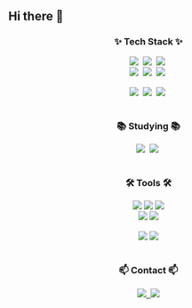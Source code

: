 ## Hi there 👋

<!--
**WoojooJeong0v0/WoojooJeong0v0** is a ✨ _special_ ✨ repository because its `README.md` (this file) appears on your GitHub profile.


<!--내용 부분-->




<h3 align="center">✨ Tech Stack ✨</h3>
<div align="center">
  <img src="https://img.shields.io/badge/java-20232a.svg?style=for-the-badge&logo=Java&logoColor=61DAFB" />&nbsp
  <img src="https://img.shields.io/badge/javascript-F7DF1E.svg?style=for-the-badge&logo=javascript&logoColor=20232a" />&nbsp
  <img src="https://img.shields.io/badge/html5-E34F26.svg?style=for-the-badge&logo=html5&logoColor=white" />&nbsp
</div>

<div align="center">
  <img src="https://img.shields.io/badge/jQuery-DB7093?style=for-the-badge&logo=jQuery&logoColor=ffd35b" />&nbsp
  <img src="https://img.shields.io/badge/Ajax-1daabb.svg?style=for-the-badge&logo=Ajax-css&logoColor=white" />&nbsp
  <img src="https://img.shields.io/badge/css3-1572B6.svg?style=for-the-badge&logo=css3&logoColor=white" />&nbsp
</div>

<br>

<div align="center">
  <img src="https://img.shields.io/badge/oracle-3670A0?style=for-the-badge&logo=oracle&logoColor=ffdd54" />&nbsp
  <img src="https://img.shields.io/badge/spring-150458.svg?style=for-the-badge&logo=spring&logoColor=white" />&nbsp
  <img src="https://img.shields.io/badge/Mybatis-11557c.svg?style=for-the-badge&logo=Mybatis&logoColor=white" />&nbsp
</div>

<br>

<h3 align="center">📚 Studying 📚</h3>
<div align="center">
  <img src="https://img.shields.io/badge/typescript-007ACC.svg?style=for-the-badge&logo=typescript&logoColor=white" />&nbsp
  <img src="https://img.shields.io/badge/React%20Query-FF4154?style=for-the-badge&logo=react%20query&logoColor=white" />&nbsp
</div>

<br>

<h3 align="center">🛠 Tools 🛠</h3>
<div align="center">
  
  <img src="https://img.shields.io/badge/git-F05033.svg?style=for-the-badge&logo=git&logoColor=white" /> 
  <img src="https://img.shields.io/badge/github-181717.svg?style=for-the-badge&logo=github&logoColor=white" /> 
  <img src="https://img.shields.io/badge/Notion-F3F3F3.svg?style=for-the-badge&logo=notion&logoColor=black" /> 
</div>

<div align="center">
  <img src="https://img.shields.io/badge/adobe%20photoshop-08253c.svg?style=for-the-badge&logo=adobe%20photoshop&logoColor=37abff" />
  <img src="https://img.shields.io/badge/figma-F24E1E.svg?style=for-the-badge&logo=figma&logoColor=white" />
</div>

<br>

<div align="center">
  <img src="https://img.shields.io/badge/VSCode-2C2C32.svg?style=for-the-badge&logo=visual-studio-code&logoColor=22ABF3" />
  <img src="https://img.shields.io/badge/eclipse-2C2C32.svg?style=for-the-badge&logo=eclipse&logoColor=F9AB00" />
</div>

<br>

<h3 align="center">📫 Contact 📫</h3>
<div align="center">
  <a href="[https://velog.io/@oka1313](https://descriptive-cornflower-96e.notion.site/JAVA-d8f6ec3374f44e2884057157663b3301?pvs=4)">
    <img src="https://img.shields.io/badge/notion-1EBC8F?style=for-the-badge&logo=notion&logoColor=white" />&nbsp
  </a>  <a href="mailto:malbbobo0v0@gmail.com">
    <img src="https://img.shields.io/badge/malbbobo0v0@gmail.com-D14836?style=for-the-badge&logo=gmail&logoColor=white"/>
  </a>
</div>
